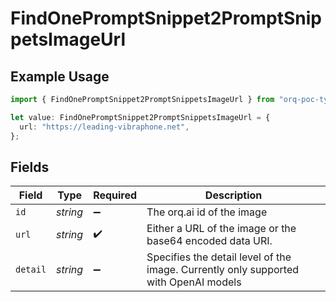 # FindOnePromptSnippet2PromptSnippetsImageUrl

## Example Usage

```typescript
import { FindOnePromptSnippet2PromptSnippetsImageUrl } from "orq-poc-typescript-multi-env-version/models/operations";

let value: FindOnePromptSnippet2PromptSnippetsImageUrl = {
  url: "https://leading-vibraphone.net",
};
```

## Fields

| Field                                                                                | Type                                                                                 | Required                                                                             | Description                                                                          |
| ------------------------------------------------------------------------------------ | ------------------------------------------------------------------------------------ | ------------------------------------------------------------------------------------ | ------------------------------------------------------------------------------------ |
| `id`                                                                                 | *string*                                                                             | :heavy_minus_sign:                                                                   | The orq.ai id of the image                                                           |
| `url`                                                                                | *string*                                                                             | :heavy_check_mark:                                                                   | Either a URL of the image or the base64 encoded data URI.                            |
| `detail`                                                                             | *string*                                                                             | :heavy_minus_sign:                                                                   | Specifies the detail level of the image. Currently only supported with OpenAI models |